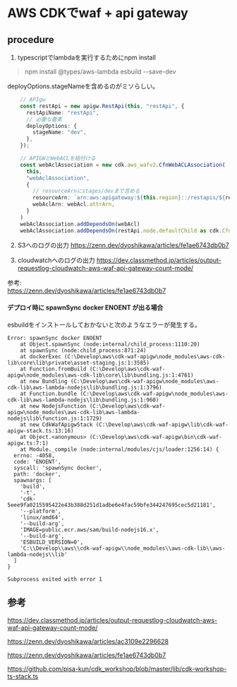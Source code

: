 # AWS CDKでwaf + api gateway

## procedure
1. typescriptでlambdaを実行するためにnpm install

> npm install @types/aws-lambda esbuild --save-dev

deployOptions.stageNameを含めるのがミソらしい。
```ts
    // APIgw
    const restApi = new apigw.RestApi(this, "restApi", {
      restApiName: "restApi",
      // 必要な要素
      deployOptions: {
        stageName: "dev",
      },
    });

    // APIGWとWebACLを紐付ける
    const webAclAssociation = new cdk.aws_wafv2.CfnWebACLAssociation(
      this,
      "webAclAssociation",
      {
        // resourceArnにstages/devまで含める
        resourceArn: `arn:aws:apigateway:${this.region}::/restapis/${restApi.restApiId}/stages/dev`,
        webAclArn: webAcl.attrArn,
      }
    )
    webAclAssociation.addDependsOn(webAcl)
    webAclAssociation.addDependsOn(restApi.node.defaultChild as cdk.CfnResource)
```

2. S3へのログの出力
https://zenn.dev/dyoshikawa/articles/fe1ae6743db0b7

3. cloudwatchへのログの出力
https://dev.classmethod.jp/articles/output-requestlog-cloudwatch-aws-waf-api-gateway-count-mode/

参考:  
https://zenn.dev/dyoshikawa/articles/fe1ae6743db0b7

#### デプロイ時に spawnSync docker ENOENT が出る場合
esbuildをインストールしておかないと次のようなエラーが発生する。
```
Error: spawnSync docker ENOENT
    at Object.spawnSync (node:internal/child_process:1110:20)
    at spawnSync (node:child_process:871:24)
    at dockerExec (C:\Develop\aws\cdk-waf-apigw\node_modules\aws-cdk-lib\core\lib\private\asset-staging.js:1:3585)
    at Function.fromBuild (C:\Develop\aws\cdk-waf-apigw\node_modules\aws-cdk-lib\core\lib\bundling.js:1:4761)
    at new Bundling (C:\Develop\aws\cdk-waf-apigw\node_modules\aws-cdk-lib\aws-lambda-nodejs\lib\bundling.js:1:3796)        
    at Function.bundle (C:\Develop\aws\cdk-waf-apigw\node_modules\aws-cdk-lib\aws-lambda-nodejs\lib\bundling.js:1:960)      
    at new NodejsFunction (C:\Develop\aws\cdk-waf-apigw\node_modules\aws-cdk-lib\aws-lambda-nodejs\lib\function.js:1:1729)  
    at new CdkWafApigwStack (C:\Develop\aws\cdk-waf-apigw\lib\cdk-waf-apigw-stack.ts:13:16)
    at Object.<anonymous> (C:\Develop\aws\cdk-waf-apigw\bin\cdk-waf-apigw.ts:7:1)
    at Module._compile (node:internal/modules/cjs/loader:1256:14) {
  errno: -4058,
  code: 'ENOENT',
  syscall: 'spawnSync docker',
  path: 'docker',
  spawnargs: [
    'build',
    '-t',
    'cdk-5eee9fa0215595422e43b388d251d1adbe6e4fac59bfe344247695cec5d21181',
    '--platform',
    'linux/amd64',
    '--build-arg',
    'IMAGE=public.ecr.aws/sam/build-nodejs16.x',
    '--build-arg',
    'ESBUILD_VERSION=0',
    'C:\\Develop\\aws\\cdk-waf-apigw\\node_modules\\aws-cdk-lib\\aws-lambda-nodejs\\lib'
  ]
}

Subprocess exited with error 1
```

## 参考
https://dev.classmethod.jp/articles/output-requestlog-cloudwatch-aws-waf-api-gateway-count-mode/

https://zenn.dev/dyoshikawa/articles/ac3109e2296628

https://zenn.dev/dyoshikawa/articles/fe1ae6743db0b7

https://github.com/pisa-kun/cdk_workshop/blob/master/lib/cdk-workshop-ts-stack.ts